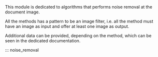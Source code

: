 This module is dedicated to algorithms that performs noise removal at the document image.

All the methods has a pattern to be an image filter, i.e. all the method must have an image as input and offer at least one image as output.

Additional data can be provided, depending on the method, which can be seen in the dedicated documentation.

::: noise_removal
